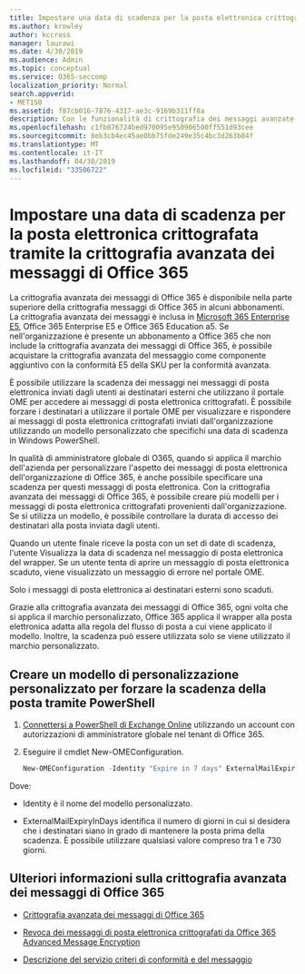 ```yaml
---
title: Impostare una data di scadenza per la posta elettronica crittografata tramite la crittografia avanzata dei messaggi di Office 365
ms.author: krowley
author: kccross
manager: laurawi
ms.date: 4/30/2019
ms.audience: Admin
ms.topic: conceptual
ms.service: O365-seccomp
localization_priority: Normal
search.appverid:
- MET150
ms.assetid: f87cb016-7876-4317-ae3c-9169b311ff8a
description: Con le funzionalità di crittografia dei messaggi avanzate di Office 365 in cima a Office 365 Message Encryption (OME), è possibile estendere la sicurezza della posta elettronica impostando una data di scadenza nei messaggi di posta elettronica tramite un modello personalizzato.
ms.openlocfilehash: c1fb876724bed970095e950906500ff551d93cee
ms.sourcegitcommit: 8eb3cb4ec45ae0bb75fde249e35c4bc3d263b84f
ms.translationtype: MT
ms.contentlocale: it-IT
ms.lasthandoff: 04/30/2019
ms.locfileid: "33506722"
---
```

# <a name="set-an-expiration-date-for-email-encrypted-by-office-365-advanced-message-encryption"></a>Impostare una data di scadenza per la posta elettronica crittografata tramite la crittografia avanzata dei messaggi di Office 365

La crittografia avanzata dei messaggi di Office 365 è disponibile nella parte superiore della crittografia messaggi di Office 365 in alcuni abbonamenti. La crittografia avanzata dei messaggi è inclusa in [Microsoft 365 Enterprise E5](https://www.microsoft.com/microsoft-365/enterprise/home), Office 365 Enterprise E5 e Office 365 Education a5. Se nell'organizzazione è presente un abbonamento a Office 365 che non include la crittografia avanzata dei messaggi di Office 365, è possibile acquistare la crittografia avanzata del messaggio come componente aggiuntivo con la conformità E5 della SKU per la conformità avanzata.

È possibile utilizzare la scadenza dei messaggi nei messaggi di posta elettronica inviati dagli utenti ai destinatari esterni che utilizzano il portale OME per accedere ai messaggi di posta elettronica crittografati. È possibile forzare i destinatari a utilizzare il portale OME per visualizzare e rispondere ai messaggi di posta elettronica crittografati inviati dall'organizzazione utilizzando un modello personalizzato che specifichi una data di scadenza in Windows PowerShell.

In qualità di amministratore globale di O365, quando si applica il marchio dell'azienda per personalizzare l'aspetto dei messaggi di posta elettronica dell'organizzazione di Office 365, è anche possibile specificare una scadenza per questi messaggi di posta elettronica. Con la crittografia avanzata dei messaggi di Office 365, è possibile creare più modelli per i messaggi di posta elettronica crittografati provenienti dall'organizzazione. Se si utilizza un modello, è possibile controllare la durata di accesso dei destinatari alla posta inviata dagli utenti.

Quando un utente finale riceve la posta con un set di date di scadenza, l'utente Visualizza la data di scadenza nel messaggio di posta elettronica del wrapper. Se un utente tenta di aprire un messaggio di posta elettronica scaduto, viene visualizzato un messaggio di errore nel portale OME.

Solo i messaggi di posta elettronica ai destinatari esterni sono scaduti.

Grazie alla crittografia avanzata dei messaggi di Office 365, ogni volta che si applica il marchio personalizzato, Office 365 applica il wrapper alla posta elettronica adatta alla regola del flusso di posta a cui viene applicato il modello. Inoltre, la scadenza può essere utilizzata solo se viene utilizzato il marchio personalizzato.

## <a name="create-a-custom-branding-template-to-force-mail-expiration-by-using-powershell"></a>Creare un modello di personalizzazione personalizzato per forzare la scadenza della posta tramite PowerShell

1. [Connettersi a PowerShell di Exchange Online](https://docs.microsoft.com/en-us/powershell/exchange/exchange-online/connect-to-exchange-online-powershell/connect-to-exchange-online-powershell) utilizzando un account con autorizzazioni di amministratore globale nel tenant di Office 365.

2. Eseguire il cmdlet New-OMEConfiguration.

     ```powershell
     New-OMEConfiguration -Identity "Expire in 7 days" ExternalMailExpiryInDays 7
     ```

Dove:

- Identity è il nome del modello personalizzato.

- ExternalMailExpiryInDays identifica il numero di giorni in cui si desidera che i destinatari siano in grado di mantenere la posta prima della scadenza. È possibile utilizzare qualsiasi valore compreso tra 1 e 730 giorni.

## <a name="more-information-about-office-365-advanced-message-encryption"></a>Ulteriori informazioni sulla crittografia avanzata dei messaggi di Office 365

- [Crittografia avanzata dei messaggi di Office 365](ome-advanced-message-encryption.md)

- [Revoca dei messaggi di posta elettronica crittografati da Office 365 Advanced Message Encryption](revoke-ome-encrypted-mail.md)

- [Descrizione del servizio criteri di conformità e del messaggio](https://docs.microsoft.com/en-us/office365/servicedescriptions/exchange-online-service-description/message-policy-and-compliance)